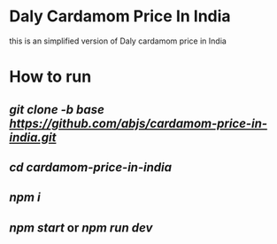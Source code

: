 # Daly Cardamom Price In India
 this is an simplified version of Daly cardamom price in India


# How to run

## *git clone  -b base https://github.com/abjs/cardamom-price-in-india.git* <br>
## *cd cardamom-price-in-india* <br>
## *npm i*
## *npm start* or  *npm run dev* 

